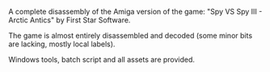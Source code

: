 A complete disassembly of the Amiga version of the game: "Spy VS Spy III - Arctic Antics" by First Star Software.

The game is almost entirely disassembled and decoded
(some minor bits are lacking, mostly local labels).

Windows tools, batch script and all assets are provided.
